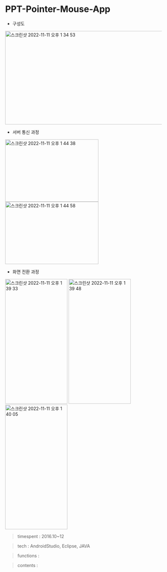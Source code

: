 # PPT-Pointer-Mouse-App

- 구성도


<img width="600" height="300" alt="스크린샷 2022-11-11 오후 1 34 53" src="https://user-images.githubusercontent.com/26247241/201264053-7ab58ea0-b065-4e10-987c-0499260091ef.png">


- 서버 통신 과정

<img width="300" height="200" alt="스크린샷 2022-11-11 오후 1 44 38" src="https://user-images.githubusercontent.com/26247241/201265125-d49e4e45-0237-43a6-ad0f-0f34379dc322.png">   <img width="300" height="200" alt="스크린샷 2022-11-11 오후 1 44 58" src="https://user-images.githubusercontent.com/26247241/201265138-be361a51-afb1-4b2a-8b08-8671e2c077c9.png">


- 화면 전환 과정


<img width="200" height="400" alt="스크린샷 2022-11-11 오후 1 39 33" src="https://user-images.githubusercontent.com/26247241/201264572-c24d2bbb-5ca4-47f0-82c2-5de8ac8cf058.png">   <img width="200" height="400"  alt="스크린샷 2022-11-11 오후 1 39 48" src="https://user-images.githubusercontent.com/26247241/201264610-7914a3c7-ea6f-49df-9030-dea66d239296.png">  <img width="200" height="400" alt="스크린샷 2022-11-11 오후 1 40 05" src="https://user-images.githubusercontent.com/26247241/201264619-4fc75ed8-edb6-4249-9b12-58833679ff0c.png">


> timespent : 2016.10~12

> tech : AndroidStudio, Eclipse, JAVA

> functions :

> contents :
